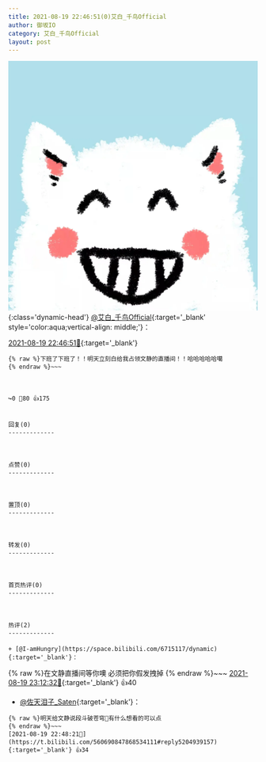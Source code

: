 ```yaml
---
title: 2021-08-19 22:46:51(0)艾白_千鸟Official
author: 御坂IO
category: 艾白_千鸟Official
layout: post
---
```


![img](/images/9ae8b9445fd0665cc014d9080156a45271be73c6.jpg){:class='dynamic-head'}
[@艾白_千鸟Official](https://space.bilibili.com/334537711/dynamic){:target='_blank' style='color:aqua;vertical-align: middle;'}：

[2021-08-19 22:46:51🔗](https://t.bilibili.com/560690847868534111){:target='_blank'}

~~~
{% raw %}下班了下班了！！明天立刻白给我占领文静的直播间！！哈哈哈哈哈噶
{% endraw %}~~~



↪️0 💬80 👍175


回复(0)
-------------



点赞(0)
-------------



置顶(0)
-------------



转发(0)
-------------



首页热评(0)
-------------



热评(2)
-------------

+ [@I-amHungry](https://space.bilibili.com/6715117/dynamic){:target='_blank'}：
~~~
{% raw %}在文静直播间等你噢 必须把你假发拽掉
{% endraw %}~~~
[2021-08-19 23:12:32🔗](https://t.bilibili.com/560690847868534111#reply5205175248){:target='_blank'} 👍40
+ [@佐天泪子_Saten](https://space.bilibili.com/22646444/dynamic){:target='_blank'}：
~~~
{% raw %}明天给文静说段斗破苍穹🤗有什么想看的可以点
{% endraw %}~~~
[2021-08-19 22:48:21🔗](https://t.bilibili.com/560690847868534111#reply5204939157){:target='_blank'} 👍34


